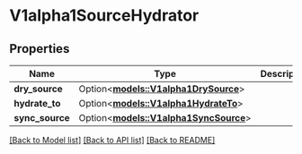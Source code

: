 # V1alpha1SourceHydrator

## Properties

Name | Type | Description | Notes
------------ | ------------- | ------------- | -------------
**dry_source** | Option<[**models::V1alpha1DrySource**](v1alpha1DrySource.md)> |  | [optional]
**hydrate_to** | Option<[**models::V1alpha1HydrateTo**](v1alpha1HydrateTo.md)> |  | [optional]
**sync_source** | Option<[**models::V1alpha1SyncSource**](v1alpha1SyncSource.md)> |  | [optional]

[[Back to Model list]](../README.md#documentation-for-models) [[Back to API list]](../README.md#documentation-for-api-endpoints) [[Back to README]](../README.md)


